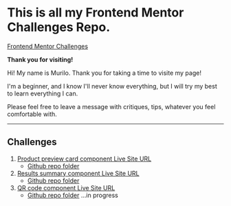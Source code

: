 # This is all my Frontend Mentor Challenges Repo.
[Frontend Mentor Challenges](https://www.frontendmentor.io/challenges?sort=difficulty|asc)

**Thank you for visiting!**

<p>Hi! My name is Murilo. Thank you for taking a time to visite my page!</p>

<p>I'm a beginner, and I know I'll never know everything, but I will try my best to learn everything I can.</p>

<p>Please feel free to leave a message with critiques, tips, whatever you feel comfortable with.</p>

---
## Challenges

1. [Product preview card component Live Site URL](https://murilomcabral.github.io/frontendmentor/001-product-preview-card-component-main/)
   - [Github repo folder](https://github.com/murilomcabral/frontendmentor/tree/main/001-product-preview-card-component-main)
2. [Results summary component Live Site URL](https://murilomcabral.github.io/frontendmentor/002-results-summary-component-main/)
   - [Github repo folder](https://github.com/murilomcabral/frontendmentor/tree/main/002-results-summary-component-main)
3. [QR code component Live Site URL](https://murilomcabral.github.io/frontendmentor/003-qr-code-component-main/)
   - [Github repo folder](https://github.com/murilomcabral/frontendmentor/tree/main/003-qr-code-component-main)
...in progress